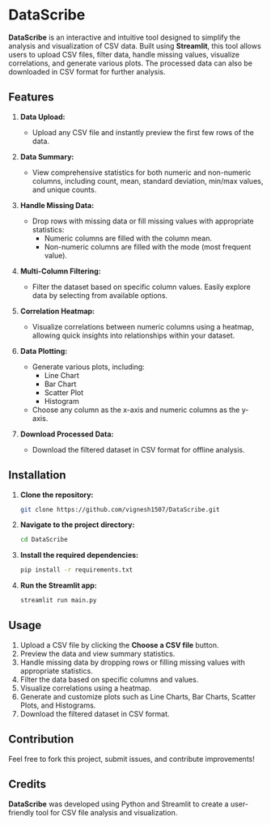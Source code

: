 # **DataScribe**

**DataScribe** is an interactive and intuitive tool designed to simplify the analysis and visualization of CSV data. Built using **Streamlit**, this tool allows users to upload CSV files, filter data, handle missing values, visualize correlations, and generate various plots. The processed data can also be downloaded in CSV format for further analysis.

## **Features**

1. **Data Upload:**
   - Upload any CSV file and instantly preview the first few rows of the data.
   
2. **Data Summary:**
   - View comprehensive statistics for both numeric and non-numeric columns, including count, mean, standard deviation, min/max values, and unique counts.

3. **Handle Missing Data:**
   - Drop rows with missing data or fill missing values with appropriate statistics:
     - Numeric columns are filled with the column mean.
     - Non-numeric columns are filled with the mode (most frequent value).

4. **Multi-Column Filtering:**
   - Filter the dataset based on specific column values. Easily explore data by selecting from available options.

5. **Correlation Heatmap:**
   - Visualize correlations between numeric columns using a heatmap, allowing quick insights into relationships within your dataset.

6. **Data Plotting:**
   - Generate various plots, including:
     - Line Chart
     - Bar Chart
     - Scatter Plot
     - Histogram
   - Choose any column as the x-axis and numeric columns as the y-axis.

7. **Download Processed Data:**
   - Download the filtered dataset in CSV format for offline analysis.

## **Installation**

1. **Clone the repository:**
   ```bash
   git clone https://github.com/vignesh1507/DataScribe.git
   ```

2. **Navigate to the project directory:**
   ```bash
   cd DataScribe
   ```

3. **Install the required dependencies:**
   ```bash
   pip install -r requirements.txt
   ```

4. **Run the Streamlit app:**
   ```bash
   streamlit run main.py
   ```

## **Usage**

1. Upload a CSV file by clicking the **Choose a CSV file** button.
2. Preview the data and view summary statistics.
3. Handle missing data by dropping rows or filling missing values with appropriate statistics.
4. Filter the data based on specific columns and values.
5. Visualize correlations using a heatmap.
6. Generate and customize plots such as Line Charts, Bar Charts, Scatter Plots, and Histograms.
7. Download the filtered dataset in CSV format.

## **Contribution**

Feel free to fork this project, submit issues, and contribute improvements!

## **Credits**

**DataScribe** was developed using Python and Streamlit to create a user-friendly tool for CSV file analysis and visualization.
